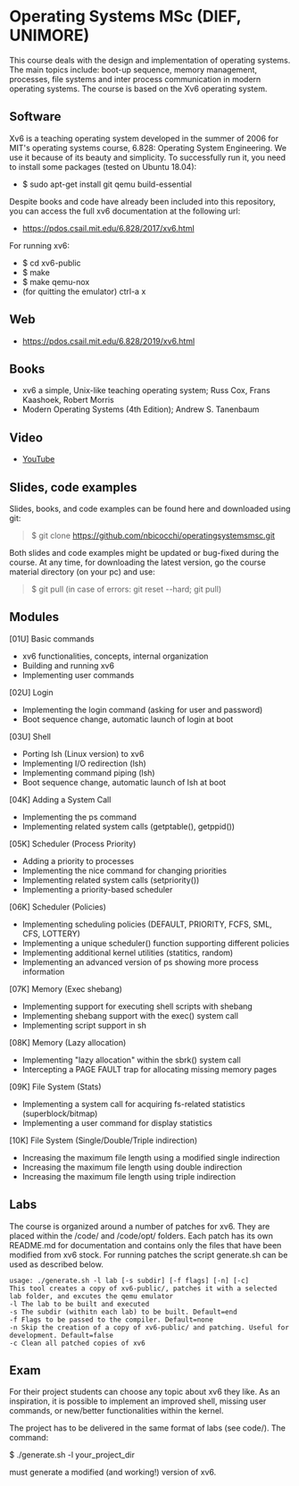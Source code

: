 # Operating Systems MSc (DIEF, UNIMORE)
This course deals with the design and implementation of operating systems. 
The main topics include: boot-up sequence, memory management, processes, file systems and inter process communication in modern operating systems. The course is based on the Xv6 operating system.

## Software
Xv6 is a teaching operating system developed in the summer of 2006 for MIT's operating systems course, 6.828: Operating System Engineering. We use it because of its beauty and simplicity. To successfully run it, you need to install some packages (tested on Ubuntu 18.04):

* $ sudo apt-get install git qemu build-essential 

Despite books and code have already been included into this repository, you can access the full xv6 documentation at the following url:

* https://pdos.csail.mit.edu/6.828/2017/xv6.html

For running xv6:

* $ cd xv6-public
* $ make
* $ make qemu-nox
* (for quitting the emulator) ctrl-a x

## Web
* https://pdos.csail.mit.edu/6.828/2019/xv6.html

## Books
* xv6 a simple, Unix-like teaching operating system; Russ Cox, Frans Kaashoek, Robert Morris
* Modern Operating Systems (4th Edition); Andrew S. Tanenbaum

## Video
* [YouTube](https://www.youtube.com/watch?v=k51934LHz3k&t=25s&index=1&list=PLEJxKK7AcSEGPOCFtQTJhOElU44J_JAun)

## Slides, code examples
Slides, books, and code examples can be found here and downloaded using git:

> $ git clone https://github.com/nbicocchi/operatingsystemsmsc.git

Both slides and code examples might be updated or bug-fixed during the course. At any time, for downloading the latest version, go the course material directory (on your pc) and use:

> $ git pull (in case of errors: git reset --hard; git pull)

## Modules
[01U] Basic commands

* xv6 functionalities, concepts, internal organization
* Building and running xv6
* Implementing user commands

[02U] Login

* Implementing the login command (asking for user and password)
* Boot sequence change, automatic launch of login at boot

[03U] Shell

* Porting lsh (Linux version) to xv6
* Implementing I/O redirection (lsh)
* Implementing command piping (lsh)
* Boot sequence change, automatic launch of lsh at boot

[04K] Adding a System Call

* Implementing the ps command
* Implementing related system calls (getptable(), getppid())

[05K] Scheduler (Process Priority)

* Adding a priority to processes
* Implementing the nice command for changing priorities
* Implementing related system calls (setpriority())
* Implementing a priority-based scheduler

[06K] Scheduler (Policies)

* Implementing scheduling policies (DEFAULT, PRIORITY, FCFS, SML, CFS, LOTTERY)
* Implementing a unique scheduler() function supporting different policies
* Implementing additional kernel utilities (statitics, random)
* Implementing an advanced version of ps showing more process information

[07K] Memory (Exec shebang)

* Implementing support for executing shell scripts with shebang
* Implementing shebang support with the exec() system call
* Implementing script support in sh

[08K] Memory (Lazy allocation)

* Implementing "lazy allocation" within the sbrk() system call
* Intercepting a PAGE FAULT trap for allocating missing memory pages

[09K] File System (Stats)

* Implementing a system call for acquiring fs-related statistics (superblock/bitmap)
* Implementing a user command for display statistics

[10K] File System (Single/Double/Triple indirection)

* Increasing the maximum file length using a modified single indirection
* Increasing the maximum file length using double indirection
* Increasing the maximum file length using triple indirection

## Labs
The course is organized around a number of patches for xv6. They are placed within the /code/ and /code/opt/ folders. Each patch has its own README.md for documentation and contains only the files that have been modified from xv6 stock. For running patches the script generate.sh can be used as described below.

```
usage: ./generate.sh -l lab [-s subdir] [-f flags] [-n] [-c]
This tool creates a copy of xv6-public/, patches it with a selected lab folder, and excutes the qemu emulator
-l The lab to be built and executed
-s The subdir (withitn each lab) to be built. Default=end
-f Flags to be passed to the compiler. Default=none
-n Skip the creation of a copy of xv6-public/ and patching. Useful for development. Default=false
-c Clean all patched copies of xv6
```

## Exam
For their project students can choose any topic about xv6 they like. As an inspiration, it is possible to implement an improved shell, missing user commands, or new/better functionalities within the kernel.

The project has to be delivered in the same format of labs (see code/). The command: 

$ ./generate.sh -l your_project_dir 

must generate a modified (and working!) version of xv6.


